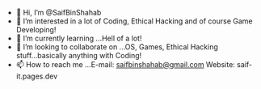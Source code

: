 - 👋 Hi, I’m @SaifBinShahab
- 👀 I’m interested in a lot of Coding, Ethical Hacking and of course Game Developing!
- 🌱 I’m currently learning ...Hell of a lot!
- 💞️ I’m looking to collaborate on ...OS, Games, Ethical Hacking stuff...basically anything with Coding!
- 📫 How to reach me ...E-mail: saifbinshahab@gmail.com Website: saif-it.pages.dev

<!---
TechySaif/TechySaif is a ✨ special ✨ repository because its `README.md` (this file) appears on your GitHub profile.
You can click the Preview link to take a look at your changes.
--->

